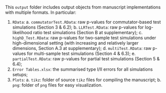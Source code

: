 This `output` folder includes output objects from manuscript implementations with multiple formats. In particular:
1. `RData`:
    a. `commutatorTest.RData`: raw p-values for commutator-based test simulations (Section 3 & 6.2);
    b. `LLRTest.RData`: raw p-values for log-likelihood ratio test simulations (Section B at supplementary);
    c. `highD_Test.RData`: raw p-values for two-sample test simulations under high-dimensional setting (with increasing and relatively larger dimensions, Section A.3 at supplementary);
    d. `multiTest.RData`: raw p-values for multi-sample test simulations (Section 4 & 6.3);
    e. `partialTest.RData`: raw p-values for partial test simulations (Section 5 & 6.4);
2. `Error Tables.xlsx`: the summarised type I/II errors for all simulations setups;
3. `Plots`:
    a. `tikz`: folder of source `tikz` files for compiling the manuscript;
    b. `png`: folder of `png` files for easy visualization.
